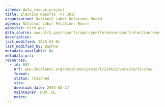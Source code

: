 ```yaml
---
schema: data_rescue_project 
title: Election Reports  FY 2017
organization: National Labor Relations Board
agency: National Labor Relations Board
websites: nlrb.gov
data_source: www.nlrb.gov/reports/agencyperformancereport/electionreports/electionreportsfy2017
description: 
last_modified: 2025-04-01
last_modified_by: Daphna
metadata_available: No
metadata_url: 
resources:
  - id: 683
    url: www.datalumos.org/datalumos/project/224621/version/V1/view
    format: 
    status: Finished
    size: 
    download_date: 2025-03-27
    maintainer: DRP, DL
    notes: 
---
```

